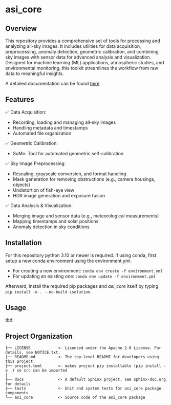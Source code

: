 asi_core
==============================

Overview
------------------------------
This repository provides a comprehensive set of tools for processing and analyzing all-sky images. It includes utilities for data acquisition, preprocessing, anomaly detection, geometric calibration, and combining sky images with sensor data for advanced analysis and visualization. Designed for machine learning (ML) applications, atmospheric studies, and environmental monitoring, this toolkit streamlines the workflow from raw data to meaningful insights.

A detailed documentation can be found [here](https://dlr-sf.github.com/sky_imaging)

Features
------------------------------
✅ Data Acquisition:
- Recording, loading and managing all-sky images
- Handling metadata and timestamps
- Automated file organization

✅ Geometric Calibration:
- SuMo: Tool for automated geometric self-calibration

✅ Sky Image Preprocessing:
- Rescaling, grayscale conversion, and format handling
- Mask generation for removing obstructions (e.g., camera housings, objects)
- Undistortion of fish-eye view
- HDR image generation and exposure fusion

✅ Data Analysis & Visualization:
- Merging image and sensor data (e.g., meteorological measurements)
- Mapping timestamps and solar positions
- Anomaly detection in sky conditions


Installation
------------------------------

For this repository python 3.10 or newer is required.
If using conda, first setup a new conda environment using the environment.yml. 
- For creating a new environment: `conda env create -f environment.yml`
- For updating an existing one: `conda env update -f environment.yml`

Afterward, install the required pip packages and *asi_core* itself by typing: `pip install -e . --no-build-isolation`.


Usage
------------------------------
tbd.


Project Organization
------------------------------

    ├── LICENSE            <- Licensed under the Apache 2.0 License. For details, see NOTICE.txt.
    ├── README.md          <- The top-level README for developers using this project.
    ├── project.toml       <- makes project pip installable (pip install -e .) so src can be imported
    │
    ├── docs               <- A default Sphinx project; see sphinx-doc.org for details
    ├── tests              <- Unit and system tests for asi_core package components
    └── asi_core           <- Source code of the asi_core package

